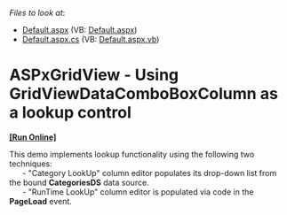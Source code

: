 <!-- default file list -->
*Files to look at*:

* [Default.aspx](./CS/WebSite/Default.aspx) (VB: [Default.aspx](./VB/WebSite/Default.aspx))
* [Default.aspx.cs](./CS/WebSite/Default.aspx.cs) (VB: [Default.aspx.vb](./VB/WebSite/Default.aspx.vb))
<!-- default file list end -->
# ASPxGridView - Using GridViewDataComboBoxColumn as a lookup control
<!-- run online -->
**[[Run Online]](https://codecentral.devexpress.com/e134/)**
<!-- run online end -->


<p>This demo implements lookup functionality using the following two techniques:<br />
      - "Category LookUp" column editor populates its drop-down list from the bound <strong>CategoriesDS</strong> data source.<br />
      - "RunTime LookUp" column editor is populated via code in the <strong>PageLoad</strong> event.</p>

<br/>


